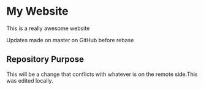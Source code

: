 # My Website

This is a really awesome website

Updates made on master on GitHub before rebase

## Repository Purpose

This will be a change that conflicts with whatever
is on the remote side.This was edited locally.